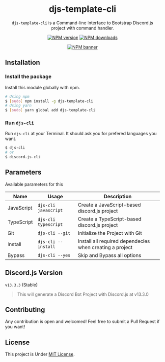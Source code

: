 <div align="center">

# djs-template-cli

`djs-template-cli` is a Command-line Interface to Bootstrap Discord.js project with command handler.

[![NPM version](https://img.shields.io/npm/v/djs-template-cli?maxAge=3600)](https://npmjs.com/package/djs-template-cli) [![NPM downloads](https://img.shields.io/npm/dt/djs-template-cli?maxAge=3600)](https://npmjs.com/package/djs-template-cli)

[![NPM banner](https://nodei.co/npm/djs-template-cli.png?downloads=true&stars=true)](https://npmjs.com/package/djs-template-cli)

</div>

## Installation

### Install the package

Install this module globally with npm.

```bash
# Using npm
$ [sudo] npm install -g djs-template-cli
# Using yarn
$ [sudo] yarn global add djs-template-cli
```

### Run `djs-cli`

Run `djs-cli` at your Terminal. It should ask you for prefered languages you want.

```sh
$ djs-cli
# or
$ discord.js-cli
```

## Parameters

Available parameters for this

| Name       | Usage                | Description                                              |
| ---------- | -------------------- | -------------------------------------------------------- |
| JavaScript | `djs-cli javascript` | Create a JavaScript-based discord.js project             |
| TypeScript | `djs-cli typescript` | Create a TypeScript-based discord.js project             |
| Git        | `djs-cli --git`      | Initialize the Project with Git                          |
| Install    | `djs-cli --install`  | Install all required dependecies when creating a project |
| Bypass     | `djs-cli --yes`      | Skip and Bypass all options                              |

## Discord.js Version

`v13.3.3` (Stable)

> This will generate a Discord Bot Project with Discord.js at v13.3.0

## Contributing

Any contribution is open and welcomed! Feel free to submit a Pull Request if you want!

## License

This project is Under [MIT License](LICENSE).
